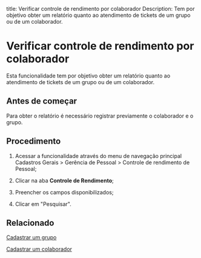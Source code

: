 title: Verificar controle de rendimento por colaborador
Description: Tem por objetivo obter um relatório quanto ao atendimento de tickets de um grupo ou de um colaborador.
# Verificar controle de rendimento por colaborador

Esta funcionalidade tem por objetivo obter um relatório quanto ao atendimento de
tickets de um grupo ou de um colaborador.

Antes de começar
--------------------

Para obter o relatório é necessário registrar previamente o colaborador e o
grupo.

Procedimento
----------------

1.  Acessar a funcionalidade através do menu de navegação principal Cadastros
    Gerais \> Gerência de Pessoal \> Controle de rendimento de Pessoal;

2.  Clicar na aba **Controle de Rendimento**;

3.  Preencher os campos disponibilizados;

4.  Clicar em "Pesquisar".


Relacionado
-----------

[Cadastrar um grupo](/pt-br/citsmart-platform-9/initial-settings/access-settings/user/register-groups.html)

[Cadastrar um colaborador](/pt-br/citsmart-platform-9/initial-settings/access-settings/user/register-employee.html)

<!-- !!! tip "About"

    <b>Product/Version:</b> CITSmart | 9.00 &nbsp;&nbsp;
    <b>Updated:</b>01/18/2019 – Anna Martins

